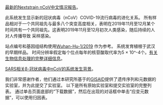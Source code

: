 [最新的Nextstrain nCoV中文情况报告](https://nextstrain.org/narratives/ncov/sit-rep/zh/2020-01-30)。

此系统发生显示新的冠状病毒（nCoV）COVID-19流行病毒的进化关系。 所有样品相对于一个共同祖先与最多八个突变高度相关，表明在2019年11月至12月某个时间共有一个共同祖先。这表明2019年11月至12月初次人类感染，随后持续的人对人传播导致 采样感染。

站点编号和基因组结构使用[Wuhan-Hu-1/2019](https://www.ncbi.nlm.nih.gov/nuccore/MN908947) 作为参考。 系统发育植根于武汉的早期样品。 时间分辨率假定每个位点每年的核苷酸取代率为5 &times; 10^-4个。[有关生物信息处理的完整详细信息](https://github.com/nextstrain/ncov)。

[SARS相关β-冠状病毒中nCoV的系统发生背景](https://nextstrain.org/groups/blab/sars-like-cov)。

我们非常感谢作者，他们通过本研究所基于的[GISAID](https://gisaid.org)提供了遗传序列和元数据的实验室，并为此提交了实验室。 以下是所有原始实验室和提交实验室的完整列表。 通过单击页面底部的“下载数据”，然后在出现的对话框中单击“应变元数据”，可以使用归因表。
